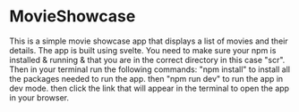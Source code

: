 # MovieShowcase
This is a simple movie showcase app that displays a list of movies and their details.
The app is built using svelte.
You need to make sure your npm is installed & running & that you are in the correct directory in this case "scr".
Then in your terminal run the following commands:
"npm install" to install all the packages needed to run the app.
then
"npm run dev" to run the app in dev mode.
then click the link that will appear in the terminal to open the app in your browser.